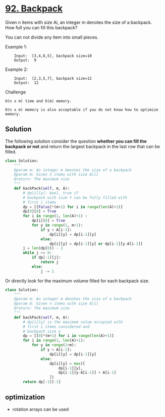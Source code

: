 # [92. Backpack](https://www.lintcode.com/problem/backpack/description)

Given n items with size Ai, an integer m denotes the size of a backpack. How full you can fill this backpack?

You can not divide any item into small pieces.

Example 1:
```
	Input:  [3,4,8,5], backpack size=10
	Output:  9
```
Example 2:
```
	Input:  [2,3,5,7], backpack size=12
	Output:  12
```
Challenge
```
O(n x m) time and O(m) memory.

O(n x m) memory is also acceptable if you do not know how to optimize memory.
```
## Solution
The following solution consider the question **whether you can fill the backpack or not** and return the largest backpack in the last row that can be filled.
```python
class Solution:
    """
    @param m: An integer m denotes the size of a backpack
    @param A: Given n items with size A[i]
    @return: The maximum size
    """
    def backPack(self, m, A):
        # dp[i][y]: bool, true if 
        # backpack with size Y can be fully filled with 
        # first i items
        dp = [[False]*(m+1) for i in range(len(A)+1)]
        dp[0][0] = True
        for i in range(1, len(A)+1) :
            dp[i][0] = True
            for y in range(1, m+1):
                if y < A[i-1]:
                    dp[i][y] = dp[i-1][y]
                else:
                    dp[i][y] = dp[i-1][y] or dp[i-1][y-A[i-1]]
        j = len(dp[0]) - 1
        while j >= 0:
            if dp[-1][j]:
                return j
            else:
                j -= 1
```
Or directly look for the maximum volume filled for each backpack size.
```python
class Solution:
    """
    @param m: An integer m denotes the size of a backpack
    @param A: Given n items with size A[i]
    @return: The maximum size
    """
    def backPack(self, m, A):
        # dp[i][y] is the maximum volum occupied with
        # first i items considered and
        # backpack size y
        dp = [[0]*(m+1) for i in range(len(A)+1)]
        for i in range(1, len(A)+1):
            for y in range(1+m):
                if y < A[i-1]:
                    dp[i][y] = dp[i-1][y]
                else:
                    dp[i][y] = max([
                        dp[i-1][y],
                        dp[i-1][y-A[i-1]] + A[i-1]
                    ])
        return dp[-1][-1]
```
## optimization
- rotation arrays can be used